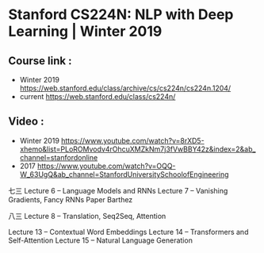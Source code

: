 # Stanford CS224N: NLP with Deep Learning | Winter 2019

## Course link :
* Winter 2019 https://web.stanford.edu/class/archive/cs/cs224n/cs224n.1204/
* current https://web.stanford.edu/class/cs224n/

## Video :
* Winter 2019 https://www.youtube.com/watch?v=8rXD5-xhemo&list=PLoROMvodv4rOhcuXMZkNm7j3fVwBBY42z&index=2&ab_channel=stanfordonline
* 2017 https://www.youtube.com/watch?v=OQQ-W_63UgQ&ab_channel=StanfordUniversitySchoolofEngineering



七三
Lecture 6 – Language Models and RNNs
Lecture 7 – Vanishing Gradients, Fancy RNNs
Paper Barthez 

八三
Lecture 8 – Translation, Seq2Seq, Attention

Lecture 13 – Contextual Word Embeddings
Lecture 14 – Transformers and Self-Attention
Lecture 15 – Natural Language Generation